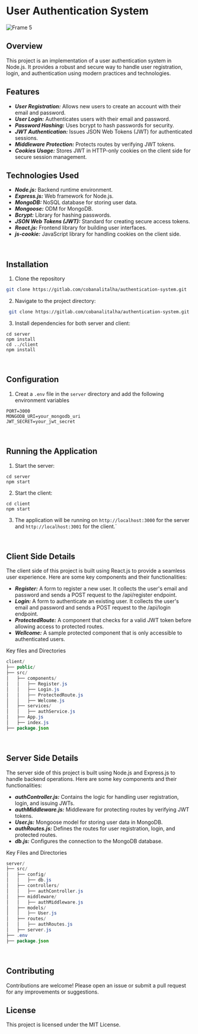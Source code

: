 # User Authentication System

![Frame 5](https://github.com/carpodok/user-auth-system/assets/64840495/f600bfee-a5df-4866-939d-d67886c5922d)

## Overview
<p>This project is an implementation of a user authentication system in Node.js. It provides a robust and secure way to handle user registration, login, and authentication using modern practices and technologies.</p>

## Features
- ***User Registration:*** Allows new users to create an account with their email and password.
- ***User Login:*** Authenticates users with their email and password.
- ***Password Hashing:*** Uses bcrypt to hash passwords for security.
- ***JWT Authentication:*** Issues JSON Web Tokens (JWT) for authenticated sessions.
- ***Middleware Protection:*** Protects routes by verifying JWT tokens.
- ***Cookies Usage:*** Stores JWT in HTTP-only cookies on the client side for secure session management.

## Technologies Used

- ***Node.js:*** Backend runtime environment.
- ***Express.js:*** Web framework for Node.js.
- ***MongoDB:*** NoSQL database for storing user data.
- ***Mongoose:*** ODM for MongoDB.
- ***Bcrypt:*** Library for hashing passwords.
- ***JSON Web Tokens (JWT):*** Standard for creating secure access tokens.
- ***React.js:*** Frontend library for building user interfaces.
- ***js-cookie:*** JavaScript library for handling cookies on the client side.

<br>

## Installation
1. Clone the repository

  ```bash
  git clone https://gitlab.com/cobanalitalha/authentication-system.git
  ```

2. Navigate to the project directory:

 ```bash
  git clone https://gitlab.com/cobanalitalha/authentication-system.git
  ```
3. Install dependencies for both server and client:

```
cd server
npm install
cd ../client
npm install
```
<br>

## Configuration

1. Creat a `.env` file in the `server` directory and add the following environment variables

```
PORT=3000
MONGODB_URI=your_mongodb_uri
JWT_SECRET=your_jwt_secret
```

<br>

## Running the Application

1. Start the server:

```
cd server
npm start
```

2. Start the client:

```
cd client
npm start
```

3. The application will be running on  `http://localhost:3000` for the server and `http://localhost:3001` for the client.`

<br>

## Client Side Details

   The client side of this project is built using React.js to provide a seamless user experience. Here are some key components and their functionalities:

- ***Register:*** A form to register a new user. It collects the user's email and password and sends a POST request to the /api/register endpoint.
- ***Login:*** A form to authenticate an existing user. It collects the user's email and password and sends a POST request to the /api/login endpoint.
- ***ProtectedRoute:*** A component that checks for a valid JWT token before allowing access to protected routes.
- ***Wellcome:*** A sample protected component that is only accessible to authenticated users.

Key files and Directories

```java
client/
├── public/
├── src/
│   ├── components/
│   │   ├── Register.js
│   │   ├── Login.js
│   │   ├── ProtectedRoute.js
│   │   ├── Welcome.js
│   ├── services/
│   │   ├── authService.js
│   ├── App.js
│   ├── index.js
├── package.json
```

<br>

## Server Side Details
The server side of this project is built using Node.js and Express.js to handle backend operations. Here are some key components and their functionalities:

- ***authController.js:*** Contains the logic for handling user registration, login, and issuing JWTs.
- ***authMiddleware.js:*** Middleware for protecting routes by verifying JWT tokens.
- ***User.js:*** Mongoose model for storing user data in MongoDB.
- ***authRoutes.js:*** Defines the routes for user registration, login, and protected routes.
- ***db.js:*** Configures the connection to the MongoDB database.

Key Files and Directories

```java
server/
├── src/
│   ├── config/
│   │   ├── db.js
│   ├── controllers/
│   │   ├── authController.js
│   ├── middleware/
│   │   ├── authMiddleware.js
│   ├── models/
│   │   ├── User.js
│   ├── routes/
│   │   ├── authRoutes.js
│   ├── server.js
├── .env
├── package.json
```

<br>

## Contributing
Contributions are welcome! Please open an issue or submit a pull request for any improvements or suggestions.


## License
This project is licensed under the MIT License.
